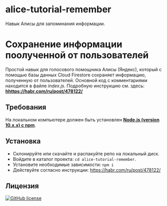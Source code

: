 # alice-tutorial-remember
Навык Алисы для запоминания информации.

# Сохранение информации поолученной от пользователей
Простой навык для голосового помощника Алисы (Яндекс), который с помощью базы данных Cloud Firestore сохраняет информацию, полученную от пользователей. Основной код с комментариями находится в файле *index.js*. Подробную инструкцию см. здесь: [**hhttps://habr.com/ru/post/478122/**](https://habr.com/ru/post/478122/)

## Требования
На локальном компьютере должен быть установлен [**Node.js (version 10.x.x) с npm**](https://nodejs.org/en/). 

## Установка
* Склонируйте или скачайте и распакуйте репо на локальный диск.
* Войдите в каталог проекта: `cd alice-tutorial-remember`.
* Установите необходимые зависимости: `npm i`
* Действуйте согласно инструкции: https://habr.com/ru/post/478122/

## Лицензия
[![GitHub license](https://img.shields.io/github/license/stmike/alice-tutorial-remember)](https://github.com/stmike/alice-tutorial-remember/blob/master/LICENSE)
 

